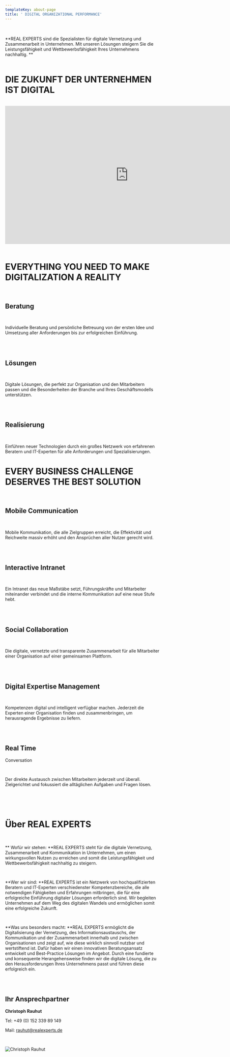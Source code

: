 ```yaml
---
templateKey: about-page
title: ' DIGITAL ORGANIZATIONAL PERFORMANCE'
---
```

<br>
<br>
**REAL EXPERTS sind die Spezialisten für digitale Vernetzung und Zusammenarbeit in Unternehmen. Mit unseren Lösungen steigern Sie die Leistungsfähigkeit und Wettbewerbsfähigkeit Ihres Unternehmens nachhaltig. **

<br>

<br>

# DIE ZUKUNFT DER UNTERNEHMEN IST DIGITAL

<br>
<iframe src="https://player.vimeo.com/video/230571210?byline=0&portrait=0" width="800" height="450" frameborder="0" webkitallowfullscreen mozallowfullscreen allowfullscreen></iframe>

<br>
<br>

# EVERYTHING YOU NEED TO MAKE DIGITALIZATION A REALITY

<br>

## Beratung

<br>

Individuelle Beratung und persönliche Betreuung von der ersten Idee und Umsetzung aller Anforderungen bis zur erfolgreichen Einführung.

<br>

<br>

## Lösungen

<br>

Digitale Lösungen, die perfekt zur Organisation und den Mitarbeitern passen und die Besonderheiten der Branche und Ihres Geschäftsmodells unterstützen.

<br>

<br>

## Realisierung  

<br>

Einführen neuer Technologien durch ein großes Netzwerk von erfahrenen Beratern und IT-Experten für alle Anforderungen und Spezialisierungen.



# EVERY BUSINESS CHALLENGE DESERVES THE BEST SOLUTION

<br>

## Mobile Communication

<br>

Mobile Kommunikation, die alle Zielgruppen erreicht, die Effektivität und Reichweite massiv erhöht und den Ansprüchen aller Nutzer gerecht wird.

<br>

<br>

## Interactive Intranet

<br>

Ein Intranet das neue Maßstäbe setzt, Führungskräfte und Mitarbeiter miteinander verbindet und die interne Kommunikation auf eine neue Stufe hebt.

<br>

<br>

## Social Collaboration

<br>

Die digitale, vernetzte und transparente Zusammenarbeit für alle Mitarbeiter einer Organisation auf einer gemeinsamen Plattform.

<br>

<br>

## Digital Expertise Management

<br>

Kompetenzen digital und intelligent verfügbar machen. Jederzeit die Experten einer Organisation finden und zusammenbringen, um herausragende Ergebnisse zu liefern.

<br>

<br>

## Real Time Conversation

<br>

Der direkte Austausch zwischen Mitarbeitern jederzeit und überall. Zielgerichtet und fokussiert die alltäglichen Aufgaben und Fragen lösen.

<br>

<br>

<br>

# Über REAL EXPERTS

<br>

**Wofür wir stehen: **REAL EXPERTS steht für die digitale Vernetzung, Zusammenarbeit und Kommunikation in Unternehmen, um einen wirkungsvollen Nutzen zu erreichen und somit die Leistungsfähigkeit und Wettbewerbsfähigkeit nachhaltig zu steigern.

<br>

**Wer wir sind: **REAL EXPERTS ist ein Netzwerk von hochqualifizierten Beratern und IT-Experten verschiedenster Kompetenzbereiche, die alle notwendigen Fähigkeiten und Erfahrungen mitbringen, die für eine erfolgreiche Einführung digitaler Lösungen erforderlich sind. Wir begleiten Unternehmen auf dem Weg des digitalen Wandels und ermöglichen somit eine erfolgreiche Zukunft.

<br>

**Was uns besonders macht: **REAL EXPERTS ermöglicht die Digitalisierung der Vernetzung, des Informationsaustauschs, der Kommunikation und der Zusammenarbeit innerhalb und zwischen Organisationen und zeigt auf, wie diese wirklich sinnvoll nutzbar und wertstiftend ist. Dafür haben wir einen innovativen Beratungsansatz entwickelt und Best-Practice Lösungen im Angebot. Durch eine fundierte und konsequente Herangehensweise finden wir die digitale Lösung, die zu den Herausforderungen Ihres Unternehmens passt und führen diese erfolgreich ein.

<br>

<br>

## Ihr Ansprechpartner

**Christoph Rauhut**

Tel: +49 (0) 152 339 89 149

Mail: rauhut@realexperts.de

<br>

![Christoph Rauhut](/img/christoph_rauhut.jpg)
